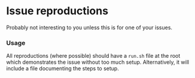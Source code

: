 # Issue reproductions

Probably not interesting to you unless this is for one of your issues.

### Usage

All reproductions (where possible) should have a `run.sh` file at the root which demonstrates the
issue without too much setup. Alternatively, it will include a file documenting the steps to setup. 
